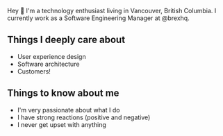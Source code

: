 Hey 👋 I'm a technology enthusiast living in Vancouver, British Columbia. I currently work as a Software Engineering Manager at @brexhq.

## Things I deeply care about

- User experience design
- Software architecture
- Customers!

## Things to know about me

- I'm very passionate about what I do
- I have strong reactions (positive and negative)
- I never get upset with anything
